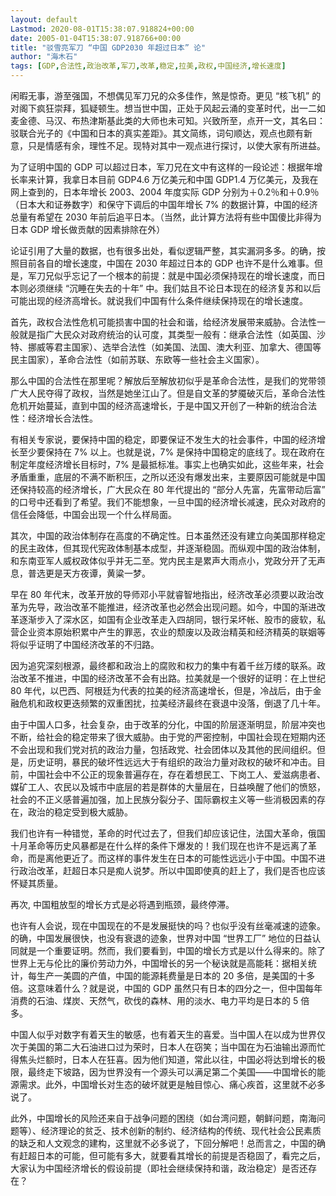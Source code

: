 ```yaml
---
layout: default
Lastmod: 2020-08-01T15:38:07.918824+00:00
date: 2005-01-04T15:38:07.918766+00:00
title: "驳雪亮军刀 “中国 GDP2030 年超过日本” 论"
author: "海木石"
tags: [GDP,合法性,政治改革,军刀,改革,稳定,拉美,政权,中国经济,增长速度]
---
```


闲暇无事，游至强国，不想偶见军刀兄的众多佳作，煞是惊奇。更见 “核飞机” 的对阁下疯狂崇拜，狐疑顿生。想当世中国，正处于风起云涌的变革时代，出一二如麦金德、马汉、布热津斯基此类的大师也未可知。兴致所至，点开一文，其名曰：驳联合光子的《中国和日本的真实差距》。其文简练，词句顺达，观点也颇有新意，只是情感有余，理性不足。现特对其中一观点进行探讨，以使大家有所进益。

为了证明中国的 GDP 可以超过日本，军刀兄在文中有这样的一段论述：根据年增长率来计算，我拿日本目前 GDP4.6 万亿美元和中国 GDP1.4 万亿美元，及我在网上查到的，日本年增长 2003、2004 年度实际 GDP 分别为＋0.2％和＋0.9％（日本大和证券数字）和保守下调后的中国年增长 7% 的数据计算，中国的经济总量有希望在 2030 年前后追平日本。（当然，此计算方法将有些中国傻比非得为日本 GDP 增长做贡献的因素排除在外）

论证引用了大量的数据，也有很多出处，看似逻辑严整，其实漏洞多多。的确，按照目前各自的增长速度，中国在 2030 年超过日本的 GDP 也许不是什么难事。但是，军刀兄似乎忘记了一个根本的前提：就是中国必须保持现在的增长速度，而日本则必须继续 “沉睡在失去的十年” 中。我们姑且不论日本现在的经济复苏和以后可能出现的经济高增长。就说我们中国有什么条件继续保持现在的增长速度。

首先，政权合法性危机可能损害中国的社会和谐，给经济发展带来威胁。合法性一般就是指广大民众对政府统治的认可度，其类型一般有：继承合法性（如英国、沙特、挪威等君主国家）、选举合法性（如美国、法国、澳大利亚、加拿大、德国等民主国家），革命合法性（如前苏联、东欧等一些社会主义国家）。

那么中国的合法性在那里呢？解放后至解放初似乎是革命合法性，是我们的党带领广大人民夺得了政权，当然是她坐江山了。但是自文革的梦魇破灭后，革命合法性危机开始蔓延，直到中国的经济高速增长，于是中国又开创了一种新的统治合法性：经济增长合法性。

有相关专家说，要保持中国的稳定，即要保证不发生大的社会事件，中国的经济增长至少要保持在 7% 以上。也就是说，7% 是保持中国稳定的底线了。现在政府在制定年度经济增长目标时，7% 是最抵标准。事实上也确实如此，这些年来，社会矛盾重重，底层的不满不断积压，之所以还没有爆发出来，主要原因可能就是中国还保持较高的经济增长，广大民众在 80 年代提出的 “部分人先富，先富带动后富” 的口号中还看到了希望。我们不能想象，一旦中国的经济增长减速，民众对政府的信任会降低，中国会出现一个什么样局面。

其次，中国的政治体制存在高度的不确定性。日本虽然还没有建立向美国那样稳定的民主政体，但其现代宪政体制基本成型，并逐渐稳固。而纵观中国的政治体制，和东南亚军人威权政体似乎并无二至。党内民主是累声大雨点小，党政分开了无声息，普选更是天方夜谭，黄粱一梦。

早在 80 年代末，改革开放的导师邓小平就睿智地指出，经济改革必须要以政治改革为先导，政治改革不能推进，经济改革也必然会出现问题。如今，中国的渐进改革逐渐步入了深水区，如国有企业改革走入四胡同，银行呆坏帐、股市的疲软，私营企业资本原始积累中产生的罪恶，农业的颓废以及政治精英和经济精英的联姻等将似乎证明了中国经济改革的不归路。

因为追究深刻根源，最终都和政治上的腐败和权力的集中有着千丝万缕的联系。政治改革不推进，中国的经济改革不会有出路。拉美就是一个很好的证明：在上世纪 80 年代，以巴西、阿根廷为代表的拉美的经济高速增长，但是，冷战后，由于金融危机和政权更迭频繁的双重困扰，拉美经济最终在衰退中没落，倒退了几十年。

由于中国人口多，社会复杂，由于改革的分化，中国的阶层逐渐明显，阶层冲突也不断，给社会的稳定带来了很大威胁。由于党的严密控制，中国社会现在短期内还不会出现和我们党对抗的政治力量，包括政党、社会团体以及其他的民间组织。但是，历史证明，暴民的破坏性远远大于有组织的政治力量对政权的破坏和冲击。目前，中国社会中不公正的现象普遍存在，存在着想民工、下岗工人、爱滋病患者、媒矿工人、农民以及城市中底层的若是群体的大量层在，日益唤醒了他们的愤怒，社会的不正义感普遍加强，加上民族分裂分子、国际霸权主义等一些消极因素的存在，政治的稳定受到极大威胁。

我们也许有一种错觉，革命的时代过去了，但我们却应该记住，法国大革命，俄国十月革命等历史风暴都是在什么样的条件下爆发的！我们现在也许不是远离了革命，而是离他更近了。而这样的事件发生在日本的可能性远远小于中国。中国不进行政治改革，赶超日本只是痴人说梦。所以中国即使真的赶上了，我们是否也应该怀疑其质量。

再次, 中国粗放型的增长方式是必将遇到瓶颈，最终停滞。

也许有人会说，现在中国现在的不是发展挺快的吗？也似乎没有丝毫减速的迹象。的确，中国发展很快，也没有衰退的迹象，世界对中国 “世界工厂” 地位的日益认同就是一个重要证明。然而，我们要看到，中国的增长方式是以什么得来的。除了世界上无与伦比的廉价劳动力外，中国增长的另一个秘诀就是高能耗：据相关统计，每生产一美圆的产值，中国的能源耗费量是日本的 20 多倍，是美国的十多倍。这意味着什么？就是说，中国的 GDP 虽然只有日本的四分之一，但中国每年消费的石油、煤炭、天然气，砍伐的森林、用的淡水、电力平均是日本的 5 倍多。

中国人似乎对数字有着天生的敏感，也有着天生的喜爱。当中国人在以成为世界仅次于美国的第二大石油进口过为荣时，日本人在窃笑；当中国在为石油输出源而忙得焦头烂额时，日本人在狂喜。因为他们知道，常此以往，中国必将达到增长的极限，最终走下坡路，因为世界没有一个源头可以满足第二个美国——中国增长的能源需求。此外，中国增长对生态的破坏就更是触目惊心、痛心疾首，这里就不必多说了。

此外，中国增长的风险还来自于战争问题的困绕（如台湾问题，朝鲜问题，南海问题等）、经济理论的贫乏、技术创新的制约、经济结构的传统、现代社会公民素质的缺乏和人文观念的建构，这里就不必多说了，下回分解吧！总而言之，中国的确有赶超日本的可能，但可能有多大，就要看其增长的前提是否稳固了，看完之后，大家认为中国经济增长的假设前提（即社会继续保持和谐，政治稳定）是否还存在？​​​​

